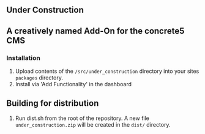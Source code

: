 Under Construction
------------------

## A creatively named Add-On for the concrete5 CMS

### Installation

1. Upload contents of the `/src/under_construction` directory into your sites `packages` directory.
2. Install via 'Add Functionality' in the dashboard

## Building for distribution

1. Run dist.sh from the root of the repository. A new file `under_construction.zip` will be created in the `dist/` directory.
